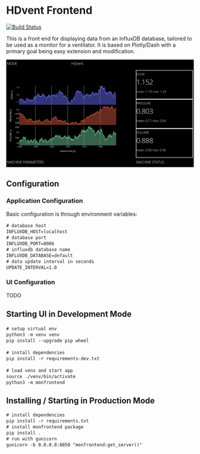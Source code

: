 # HDvent Frontend

[![Build Status](https://travis-ci.org/HDventilator/mon-frontend.svg?branch=master)](https://travis-ci.org/HDventilator/mon-frontend)

This is a front end for displaying data from an InfluxDB database, tailored to be used as a monitor for a ventilator. It is based on Plotly/Dash with a primary goal being easy extension and modification.

![Screenshot](/screenshot.png)

## Configuration

### Application Configuration

Basic configuration is through environment variables:

```shell
# database host
INFLUXDB_HOST=localhost
# database port
INFLUXDB_PORT=8086
# influxdb database name
INFLUXDB_DATABASE=default
# data update interval in seconds
UPDATE_INTERVAL=1.0
```

### UI Configuration

TODO

## Starting UI in Development Mode

```shell
# setup virtual env
python3 -m venv venv
pip install --upgrade pip wheel

# install dependencies
pip install -r requirements-dev.txt

# load venv and start app
source ./venv/bin/activate
python3 -m monfrontend
```

## Installing / Starting in Production Mode

```shell
# install dependencies
pip install -r requirements.txt
# install monfrontend package
pip install .
# run with gunicorn
gunicorn -b 0.0.0.0:8050 "monfrontend:get_server()"
```
